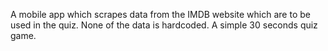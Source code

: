 A mobile app which scrapes data from the IMDB website which are to be used in the quiz. None of the data is hardcoded. A simple 30 seconds quiz game.

